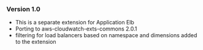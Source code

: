 ### Version 1.0
* This is a separate extension for Application Elb
* Porting to aws-cloudwatch-exts-commons 2.0.1
* filtering for load balancers based on namespace and dimensions added to the extension

